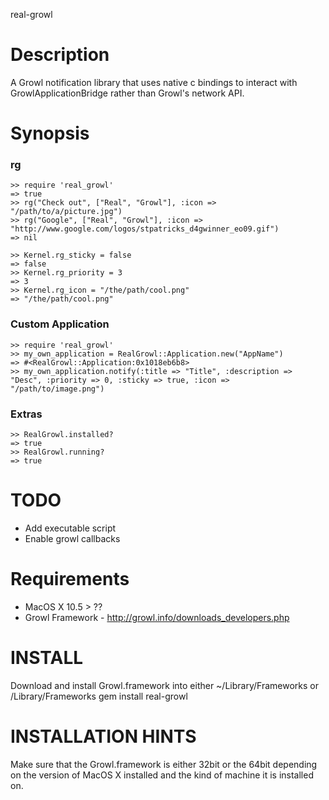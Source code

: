 real-growl

Description
===========

A Growl notification library that uses native c bindings to interact with GrowlApplicationBridge rather than Growl's network API.

Synopsis
========

### rg

    >> require 'real_growl'
    => true
    >> rg("Check out", ["Real", "Growl"], :icon => "/path/to/a/picture.jpg")
    >> rg("Google", ["Real", "Growl"], :icon => "http://www.google.com/logos/stpatricks_d4gwinner_eo09.gif")
    => nil
  
    >> Kernel.rg_sticky = false
    => false
    >> Kernel.rg_priority = 3
    => 3
    >> Kernel.rg_icon = "/the/path/cool.png"
    => "/the/path/cool.png"
  
### Custom Application

    >> require 'real_growl'
    >> my_own_application = RealGrowl::Application.new("AppName")
    => #<RealGrowl::Application:0x1018eb6b8>
    >> my_own_application.notify(:title => "Title", :description => "Desc", :priority => 0, :sticky => true, :icon => "/path/to/image.png")

### Extras
    >> RealGrowl.installed?
    => true
    >> RealGrowl.running?
    => true

TODO
====
  * Add executable script
  * Enable growl callbacks
  
Requirements
============

* MacOS X 10.5 > ??
* Growl Framework - http://growl.info/downloads_developers.php

INSTALL
=======

Download and install Growl.framework into either ~/Library/Frameworks or /Library/Frameworks
gem install real-growl

INSTALLATION HINTS
==================

Make sure that the Growl.framework is either 32bit or the 64bit depending on the version of MacOS X
installed and the kind of machine it is installed on.
